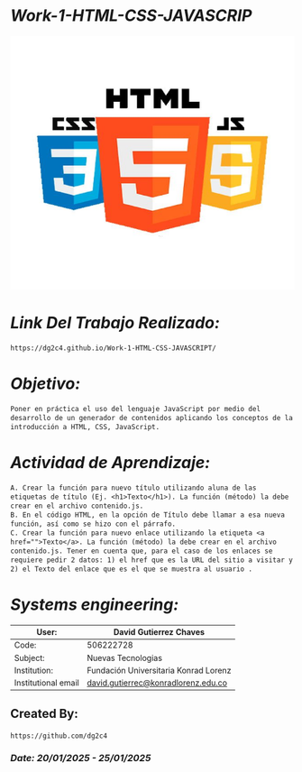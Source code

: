 # *Work-1-HTML-CSS-JAVASCRIP*
<p align="center">
  <img width="600" height="450" src="Assets/HTML-CSS-JAVASCRIPT.jpg" alt="HTML-CSS-JAVASCRIPT">
</p>

# *Link Del Trabajo Realizado:*
    https://dg2c4.github.io/Work-1-HTML-CSS-JAVASCRIPT/

# *Objetivo:*
    Poner en práctica el uso del lenguaje JavaScript por medio del desarrollo de un generador de contenidos aplicando los conceptos de la introducción a HTML, CSS, JavaScript.

# *Actividad de Aprendizaje:*
    A. Crear la función para nuevo título utilizando aluna de las etiquetas de título (Ej. <h1>Texto</h1>). La función (método) la debe crear en el archivo contenido.js.
    B. En el código HTML, en la opción de Título debe llamar a esa nueva función, así como se hizo con el párrafo.
    C. Crear la función para nuevo enlace utilizando la etiqueta <a href="">Texto</a>. La función (método) la debe crear en el archivo contenido.js. Tener en cuenta que, para el caso de los enlaces se requiere pedir 2 datos: 1) el href que es la URL del sitio a visitar y 2) el Texto del enlace que es el que se muestra al usuario .


# *Systems engineering:*
| User: | David Gutierrez Chaves |
|------|--------|
| Code: | 506222728 |
| Subject: | Nuevas Tecnologias |
| Institution: | Fundación Universitaria Konrad Lorenz |
| Institutional email | david.gutierrec@konradlorenz.edu.co |  


## Created By:
    https://github.com/dg2c4

### *Date: 20/01/2025 - 25/01/2025*
